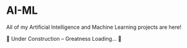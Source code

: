 # AI-ML
All of my Artificial Intelligence and Machine Learning projects are here!

🚧 Under Construction – Greatness Loading... 🚀
